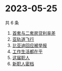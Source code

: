# 2023-05-25

共 6 条

<!-- BEGIN ZHIHUSEARCH -->
<!-- 最后更新时间 Thu May 25 2023 15:08:20 GMT+0800 (China Standard Time) -->
1. [首套与二套房贷利率差](https://www.zhihu.com/search?q=首套与二套房贷利率差)
1. [亚轨道飞行](https://www.zhihu.com/search?q=亚轨道飞行)
1. [比亚迪回应被举报](https://www.zhihu.com/search?q=比亚迪回应被举报)
1. [工作生活都在乎 ](https://www.zhihu.com/search?q=工作生活都在乎 )
1. [这届职人 ](https://www.zhihu.com/search?q=这届职人 )
1. [新职人密档](https://www.zhihu.com/search?q=新职人密档)
<!-- END ZHIHUSEARCH -->
